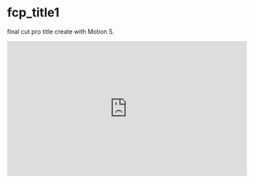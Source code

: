 # fcp_title1

final cut pro title create with Motion 5.

<iframe width="560" height="315" src="https://www.youtube.com/embed/hk0POjohalo" frameborder="0" allow="accelerometer; autoplay; encrypted-media; gyroscope; picture-in-picture" allowfullscreen></iframe>
